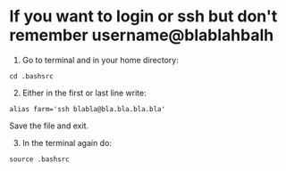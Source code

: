 # If you want to login or ssh but don't remember username@blablahbalh

1. Go to terminal and in your home directory: 

```
cd .bashsrc
```
2. Either in the first or last line write: 

```
alias farm='ssh blabla@bla.bla.bla.bla'
```

Save the file and exit. 

3. In the terminal again do:

```
source .bashsrc
```

